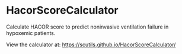# HacorScoreCalculator
Calculate HACOR score to predict noninvasive ventilation failure in hypoxemic patients.

View the calculator at: https://scutils.github.io/HacorScoreCalculator/ 
